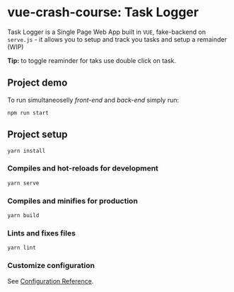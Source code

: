 # vue-crash-course: Task Logger

Task Logger is a Single Page Web App built in ```VUE```, fake-backend on ```serve.js``` - it allows you to setup and track you tasks and setup a remainder (WIP)

**Tip:** to toggle reaminder for taks use double click on task.

## Project demo
To run simultaneoselly *front-end* and *back-end* simply run: 
```
npm run start
```
## Project setup
```
yarn install
```

### Compiles and hot-reloads for development
```
yarn serve
```

### Compiles and minifies for production
```
yarn build
```

### Lints and fixes files
```
yarn lint
```

### Customize configuration
See [Configuration Reference](https://cli.vuejs.org/config/).
